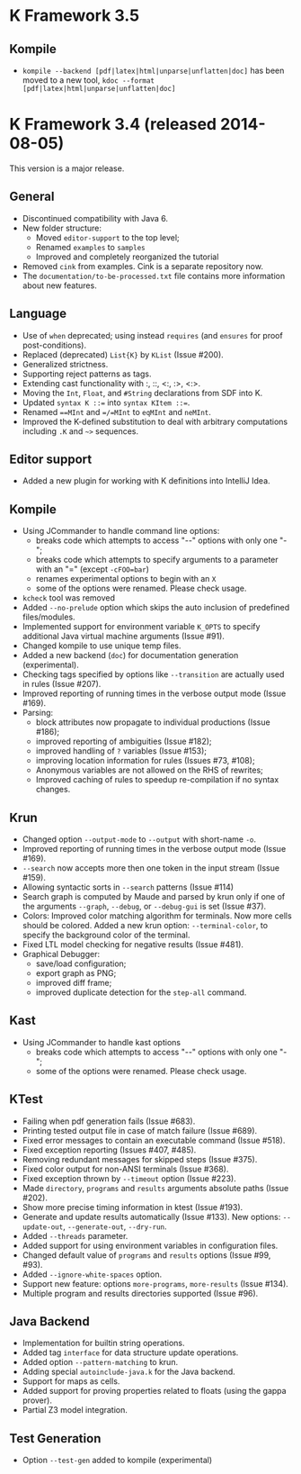 <!-- Copyright (c) 2014 K Team. All Rights Reserved. -->

# K Framework 3.5 #

## Kompile ##
- `kompile --backend [pdf|latex|html|unparse|unflatten|doc]` has been
  moved to a new tool, `kdoc --format [pdf|latex|html|unparse|unflatten|doc]`

# K Framework 3.4 (released 2014-08-05) #

This version is a major release.

## General ##
- Discontinued compatibility with Java 6.
- New folder structure:
	- Moved `editor-support` to the top level;
	- Renamed `examples` to `samples`
	- Improved and completely reorganized the tutorial 
- Removed `cink` from examples. Cink is a separate repository now.
- The `documentation/to-be-processed.txt` file contains more information about 
new features.


## Language ##
- Use of `when` deprecated; using instead `requires`
(and `ensures` for proof post-conditions).
- Replaced (deprecated) `List{K}` by `KList` (Issue #200).
- Generalized strictness.
- Supporting reject patterns as tags.
- Extending cast functionality with :, ::, <:, :>, <:>.
- Moving the `Int`, `Float`, and `#String` declarations from SDF into K.
- Updated `syntax K ::=` into `syntax KItem ::=`.
- Renamed `==MInt` and `=/=MInt` to `eqMInt` and `neMInt`.
- Improved the K-defined substitution to deal with arbitrary computations
including `.K` and `~>` sequences.


## Editor support ##
- Added a new plugin for working with K definitions into IntelliJ Idea.

## Kompile ##
- Using JCommander to handle command line options:
	- breaks code which attempts to access "--" options with only one "-";
	- breaks code which attempts to specify arguments to a parameter 
with an "=" (except `-cFOO=bar`)
	- renames experimental options to begin with an `X`
	- some of the options were renamed. Please check usage.
- `kcheck` tool was removed
- Added `--no-prelude` option which skips the auto inclusion of predefined 
files/modules.
- Implemented support for environment variable `K_OPTS` to specify additional
Java virtual machine arguments (Issue #91).
- Changed kompile to use unique temp files.
- Added a new backend (`doc`) for documentation generation (experimental).
- Checking tags specified by options like `--transition` are actually used in
rules (Issue #207).
- Improved reporting of running times in the verbose output mode (Issue #169).
- Parsing:
	- block attributes now propagate to individual productions (Issue #186);
	- improved reporting of ambiguities (Issue #182);
	- improved handling of `?` variables (Issue #153);
	- improving location information for rules (Issues #73, #108);
	- Anonymous variables are not allowed on the RHS of rewrites;
	- Improved caching of rules to speedup re-compilation if no syntax changes.


## Krun ##
- Changed option `--output-mode` to `--output` with short-name `-o`.
- Improved reporting of running times in the verbose output mode (Issue #169).
- `--search` now accepts more then one token in the input stream (Issue #159).
- Allowing syntactic sorts in `--search` patterns (Issue #114)
- Search graph is computed by Maude and parsed by krun only if one of the
arguments `--graph`, `--debug`, or `--debug-gui` is set (Issue #37).
- Colors: Improved color matching algorithm for terminals. Now more cells
should be colored. Added a new krun option: `--terminal-color`, to specify the
background color of the terminal.
- Fixed LTL model checking for negative results (Issue #481).
- Graphical Debugger:
	- save/load configuration;
	- export graph as PNG;
	- improved diff frame;
	- improved duplicate detection for the `step-all` command.

## Kast ##
- Using JCommander to handle kast options
	- breaks code which attempts to access "--" options with only one "-";
	- some of the options were renamed. Please check usage.

## KTest ##
- Failing when pdf generation fails (Issue #683).
- Printing tested output file in case of match failure (Issue #689).
- Fixed error messages to contain an executable command (Issue #518).
- Fixed exception reporting (Issues #407, #485).
- Removing redundant messages for skipped steps (Issue #375).
- Fixed color output for non-ANSI terminals (Issue #368).
- Fixed exception thrown by `--timeout` option (Issue #223).
- Made `directory`, `programs` and `results` arguments
absolute paths (Issue #202).
- Show more precise timing information in ktest (Issue #193).
- Generate and update results automatically (Issue #133). New options:
 `--update-out`, `--generate-out`, `--dry-run`.
- Added `--threads` parameter.
- Added support for using environment variables in configuration files.
- Changed default value of `programs` and `results` options (Issue #99, #93).
- Added `--ignore-white-spaces` option.
- Support new feature: options `more-programs`, `more-results` (Issue #134).
- Multiple program and results directories supported (Issue #96).


## Java Backend ##
- Implementation for builtin string operations.
- Added tag `interface` for data structure update operations.
- Added option `--pattern-matching` to krun.
- Adding special `autoinclude-java.k` for the Java backend.
- Support for maps as cells.
- Added support for proving properties related to floats
(using the gappa prover).
- Partial Z3 model integration.

## Test Generation ##
- Option `--test-gen` added to kompile (experimental)
